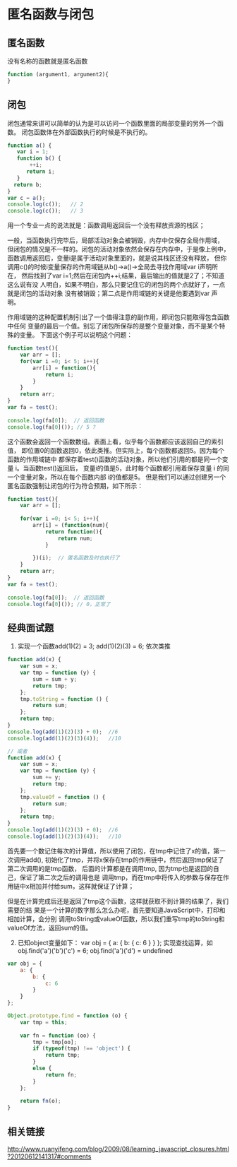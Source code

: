 # 匿名函数与闭包

## 匿名函数

没有名称的函数就是匿名函数

```js
function (argument1, argument2){
}
```

## 闭包

闭包通常来讲可以简单的认为是可以访问一个函数里面的局部变量的另外一个函数。
闭包函数体在外部函数执行的时候是不执行的。

```js
function a() {
   var i = 1;
   function b() {
       ++i;
      return i;
   }
  return b;
}
var c = a();
console.log(c());   // 2
console.log(c());   // 3
```
用一个专业一点的说法就是：函数调用返回后一个没有释放资源的栈区；

一般，当函数执行完毕后，局部活动对象会被销毁，内存中仅保存全局作用域，
但闭包的情况是不一样的。闭包的活动对象依然会保存在内存中，于是像上例中，
函数调用返回后，变量i是属于活动对象里面的，就是说其栈区还没有释放，
但你调用c()的时候i变量保存的作用域链从b()->a()->全局去寻找作用域var i声明所在，
然后找到了var i=1;然后在闭包内++i;结果，最后输出的值就是2了；不知道这么说有没
人明白，如果不明白，那么只要记住它的闭包的两个点就好了，一点就是闭包的活动对象
没有被销毁；第二点是作用域链的关键是他要遇到var 声明。

作用域链的这种配置机制引出了一个值得注意的副作用，即闭包只能取得包含函数中任何
变量的最后一个值。别忘了闭包所保存的是整个变量对象，而不是某个特殊的变量。
下面这个例子可以说明这个问题：

```js
function test(){  
    var arr = [];  
    for(var i =0; i< 5; i++){  
        arr[i] = function(){  
            return i;  
        }  
    }      
    return arr;       
}  
var fa = test();  
  
console.log(fa[0]);  // 返回函数
console.log(fa[0]()); // 5 ?  
```
这个函数会返回一个函数数组。表面上看，似乎每个函数都应该返回自己的索引值，
即位置0的函数返回0，依此类推。但实际上，每个函数都返回5。因为每个函数的作用域链中
都保存着test()函数的活动对象，所以他们引用的都是同一个变量 i。当函数test()返回后，
变量i的值是5，此时每个函数都引用着保存变量 i 的同一个变量对象，所以在每个函数内部
i的值都是5。
但是我们可以通过创建另一个匿名函数强制让闭包的行为符合预期，如下所示：

```js 
function test(){  
    var arr = [];  
    
    for(var i =0; i< 5; i++){  
        arr[i] = (function(num){  
            return function(){  
                return num;  
            }  
              
        })(i);  // 匿名函数及时也执行了
    }
    return arr;       
}  
var fa = test();  
  
console.log(fa[0]);  // 返回函数
console.log(fa[0]()); // 0，正常了   
```

## 经典面试题

1. 实现一个函数add(1)(2) = 3; add(1)(2)(3) = 6; 依次类推

```js
function add(x) {
    var sum = x;
    var tmp = function (y) {
        sum = sum + y;
        return tmp;
    };
    tmp.toString = function () {
        return sum;
    };
    return tmp;
}
console.log(add(1)(2)(3) + 0);  //6
console.log(add(1)(2)(3)(4));   //10

// 或者
function add(x) {
    var sum = x;
    var tmp = function (y) {
        sum += y;
        return tmp;
    };
    tmp.valueOf = function () {
        return sum;
    };
    return tmp;
}
console.log(add(1)(2)(3) + 0);  //6
console.log(add(1)(2)(3)(4));   //10
```
首先要一个数记住每次的计算值，所以使用了闭包，在tmp中记住了x的值，第一次调用add(),
初始化了tmp，并将x保存在tmp的作用链中，然后返回tmp保证了第二次调用的是tmp函数，
后面的计算都是在调用tmp, 因为tmp也是返回的自己，保证了第二次之后的调用也是
调用tmp，而在tmp中将传入的参数与保存在作用链中x相加并付给sum，这样就保证了计算；

但是在计算完成后还是返回了tmp这个函数，这样就获取不到计算的结果了，我们需要的结
果是一个计算的数字那么怎么办呢，首先要知道JavaScript中，打印和相加计算，会分别
调用toString或valueOf函数，所以我们重写tmp的toString和valueOf方法，返回sum的值。

2. 已知object变量如下：
var obj = {
    a: {
        b: {
            c: 6
        }
    }
};
实现查找运算，如obj.find('a')('b')('c') = 6; obj.find('a')('d') = undefined

```js
var obj = {
    a: {
        b: {
            c: 6
        }
    }
};

Object.prototype.find = function (o) {
    var tmp = this;
    
    var fn = function (oo) {
        tmp = tmp[oo];
        if (typeof(tmp) !== 'object') {
            return tmp;
        }
        else {
            return fn;
        }
    };
    
    return fn(o);
}
```
## 相关链接
http://www.ruanyifeng.com/blog/2009/08/learning_javascript_closures.html?20120612141317#comments
